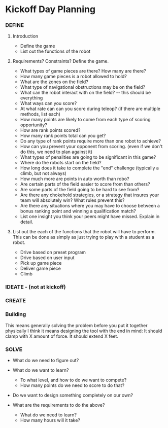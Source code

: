 # Kickoff Day Planning

### DEFINE

1. Introduction
    * Define the game
    * List out the functions of the robot

2. Requirements? Constraints? Define the game.
    * What types of game pieces are there? How many are there?
    * How many game pieces is a robot allowed to hold?        
    * What are the zones on the field?
    * What type of navigational obstructions may be on the field?
    * What can the robot interact with on the field? -- this should be everything
    * What ways can you score?
    * At what rate can can you score during teleop? (if there are multiple methods, list each)
    * How many points are likely to come from each type of scoring opportunity?     
    * How are rank points scored?
    * How many rank points total can you get?    
    * Do any type of rank points require more than one robot to achieve?     
    * How can you prevent your opponent from scoring. (even if we don't do this, we need to plan against it)
    * What types of penalities are going to be significant in this game?
    * Where do the robots start on the field?
    * How long does it take to complete the "end" challenge (typically a climb, but not always)
    * How much more are points in auto worth than robo?
    * Are certain parts of the field easier to score from than others?
    * Are some parts of the field going to be hard to see from?
    * Are there any chokehold strategies, or a strategy that insures your team will absolutely win? What rules prevent this?
    * Are there any situations where you may have to choose between a bonus ranking point and winning a qualification match?
    * List one insight you think your peers might have missed. Explain in detail.
     
3. List out the each of the functions that the robot will have to perform. This can be done as simply as just trying to play with a student as a robot.    
    * Drive based on preset program
    * Drive based on user input
    * Pick up game piece
    * Deliver game piece
    * Climb    

### IDEATE - (not at kickoff)

### CREATE 

### Building

This means generally solving the problem before you put it together physically
    I think it means designing the tool with the end in mind: It should clamp with X amount of force. It should extend X feet.

### SOLVE


* What do we need to figure out?

* What do we want to learn?
    * To what level, and how to do we want to compete?
    * How many points do we need to score to do that?

* Do we want to design something completely on our own?

* What are the requirements to do the above?
    * What do we need to learn?
    * How many hours will it take?
    

